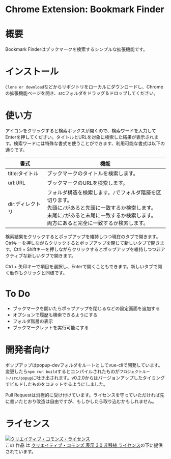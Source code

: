 Chrome Extension: Bookmark Finder
========================

# 概要
Bookmark Finderはブックマークを検索するシンプルな拡張機能です。

# インストール
`Clone or download`などからリポジトリをローカルにダウンロードし、Chromeの拡張機能ページを開き、srcフォルダをドラッグ＆ドロップしてください。

# 使い方
アイコンをクリックすると検索ボックスが開くので、検索ワードを入力してEnterを押してください。タイトルとURLを対象に検索した結果が表示されます。検索ワードには特殊な書式を使うことができます、利用可能な書式は以下の通りです。

|書式|機能|
|----|----|
|title:タイトル|ブックマークのタイトルを検索します。|
|url:URL|ブックマークのURLを検索します。|
|dir:ディレクトリ|フォルダ構造を検索します。`/`でフォルダ階層を区切ります。<br>先頭に`/`があると先頭に一致するか検索します。<br>末尾に`/`があると末尾に一致するか検索します。<br>両方にあると完全に一致するか検索します。|

検索結果をクリックするとポップアップを維持しつつ現在のタブで開きます。Ctrlキーを押しながらクリックするとポップアップを閉じて新しいタブで開きます。Ctrl + Shiftキーを押しながらクリックするとポップアップを維持しつつ非アクティブな新しいタブで開きます。

Ctrl + 矢印キーで項目を選択し、Enterで開くこともできます。新しいタブで開く動作もクリックと同様です。

# To Do
- ブックマークを開いたらポップアップを閉じるなどの設定画面を追加する
- オプションで履歴も検索できるようにする
- フォルダ階層の表示
- ブックマークレットを実行可能にする

# 開発者向け
ポップアップはpopup-devフォルダをルートとしてvue-cliで開発しています。変更したら`npm run build`するとコンパイルされたものが`プロジェクトルート/src/popup`に吐き出されます。v0.2.0からはバージョンアップしたタイミングでビルドしたものをコミットするようにしました。

Pull Requestは消極的に受け付けています。ライセンスを守っていただければ先に書いたとおり改造は自由ですが、もしかしたら取り込むかもしれません。

# ライセンス
<a rel="license" href="http://creativecommons.org/licenses/by/3.0/"><img alt="クリエイティブ・コモンズ・ライセンス" style="border-width:0" src="https://i.creativecommons.org/l/by/3.0/88x31.png" /></a><br />この 作品 は <a rel="license" href="http://creativecommons.org/licenses/by/3.0/">クリエイティブ・コモンズ 表示 3.0 非移植 ライセンス</a>の下に提供されています。